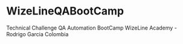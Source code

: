 # WizeLineQABootCamp
Technical Challenge QA Automation BootCamp WizeLine Academy - Rodrigo Garcia Colombia
